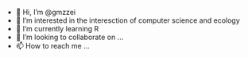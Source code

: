 - 👋 Hi, I’m @gmzzei
- 👀 I’m interested in the interesction of computer science and ecology
- 🌱 I’m currently learning R
- 💞️ I’m looking to collaborate on ...
- 📫 How to reach me ...

<!---
gmzzei/gmzzei is a ✨ special ✨ repository because its `README.md` (this file) appears on your GitHub profile.
You can click the Preview link to take a look at your changes.
--->
